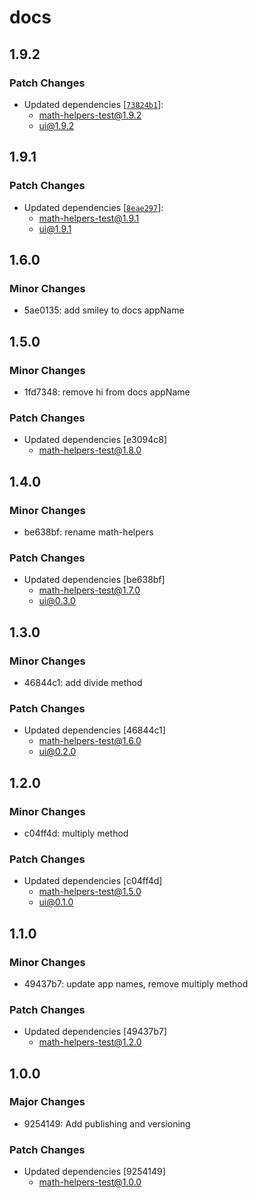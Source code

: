 # docs

## 1.9.2

### Patch Changes

- Updated dependencies [[`73824b1`](https://github.com/beiatrix/nuxt-turborepo-test/commit/73824b16a95a9c3a9fffd1813dc3f73a91b90eed)]:
  - math-helpers-test@1.9.2
  - ui@1.9.2

## 1.9.1

### Patch Changes

- Updated dependencies [[`8eae297`](https://github.com/beiatrix/nuxt-turborepo-test/commit/8eae297b419bdb7297b6cf883cfc22c3131a7fef)]:
  - math-helpers-test@1.9.1
  - ui@1.9.1

## 1.6.0

### Minor Changes

- 5ae0135: add smiley to docs appName

## 1.5.0

### Minor Changes

- 1fd7348: remove hi from docs appName

### Patch Changes

- Updated dependencies [e3094c8]
  - math-helpers-test@1.8.0

## 1.4.0

### Minor Changes

- be638bf: rename math-helpers

### Patch Changes

- Updated dependencies [be638bf]
  - math-helpers-test@1.7.0
  - ui@0.3.0

## 1.3.0

### Minor Changes

- 46844c1: add divide method

### Patch Changes

- Updated dependencies [46844c1]
  - math-helpers-test@1.6.0
  - ui@0.2.0

## 1.2.0

### Minor Changes

- c04ff4d: multiply method

### Patch Changes

- Updated dependencies [c04ff4d]
  - math-helpers-test@1.5.0
  - ui@0.1.0

## 1.1.0

### Minor Changes

- 49437b7: update app names, remove multiply method

### Patch Changes

- Updated dependencies [49437b7]
  - math-helpers-test@1.2.0

## 1.0.0

### Major Changes

- 9254149: Add publishing and versioning

### Patch Changes

- Updated dependencies [9254149]
  - math-helpers-test@1.0.0
